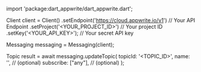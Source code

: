 import 'package:dart_appwrite/dart_appwrite.dart';

Client client = Client()
    .setEndpoint('https://cloud.appwrite.io/v1') // Your API Endpoint
    .setProject('&lt;YOUR_PROJECT_ID&gt;') // Your project ID
    .setKey('&lt;YOUR_API_KEY&gt;'); // Your secret API key

Messaging messaging = Messaging(client);

Topic result = await messaging.updateTopic(
    topicId: '<TOPIC_ID>',
    name: '<NAME>', // (optional)
    subscribe: ["any"], // (optional)
);
